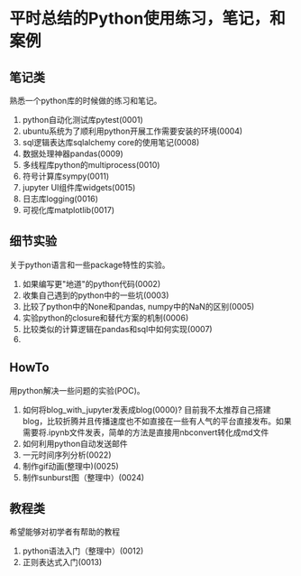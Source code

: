 # 平时总结的Python使用练习，笔记，和案例
## 笔记类
熟悉一个python库的时候做的练习和笔记。

1. python自动化测试库pytest(0001)
2. ubuntu系统为了顺利用python开展工作需要安装的环境(0004)
3. sql逻辑表达库sqlalchemy core的使用笔记(0008)
4. 数据处理神器pandas(0009)
5. 多线程库python的multiprocess(0010)
6. 符号计算库sympy(0011)
7. jupyter UI组件库widgets(0015)
8. 日志库logging(0016)
9. 可视化库matplotlib(0017)



## 细节实验
关于python语言和一些package特性的实验。

1. 如果编写更"地道"的python代码(0002)
2. 收集自己遇到的python中的一些坑(0003)
3. 比较了python中的None和pandas, numpy中的NaN的区别(0005)
4. 实验python的closure和替代方案的机制(0006)
5. 比较类似的计算逻辑在pandas和sql中如何实现(0007)
6. 

## HowTo
用python解决一些问题的实验(POC)。

1. 如何将blog_with_jupyter发表成blog(0000)?
    目前我不太推荐自己搭建blog，比较折腾并且传播速度也不如直接在一些有人气的平台直接发布。如果需要将.ipynb文件发表，简单的方法是直接用nbconvert转化成md文件
2. 如何利用python自动发送邮件
3. 一元时间序列分析(0022)
4. 制作gif动画(整理中)(0025)
5. 制作sunburst图（整理中）(0024)

## 教程类
希望能够对初学者有帮助的教程

1. python语法入门（整理中）(0012)
2. 正则表达式入门(0013)

    
    